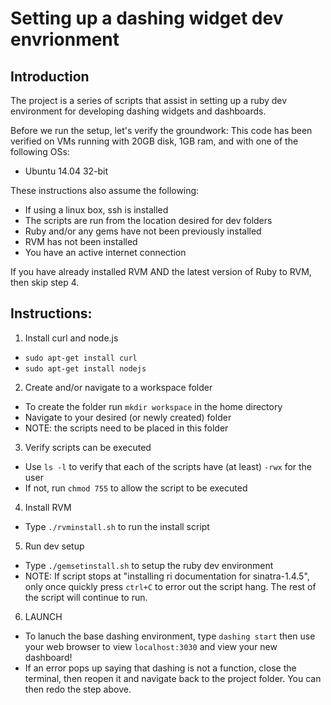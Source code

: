 Setting up a dashing widget dev envrionment
===========================================

Introduction
------------
The project is a series of scripts that assist in setting up a ruby dev environment for developing dashing widgets and dashboards. 

Before we run the setup, let's verify the groundwork:
This code has been verified on VMs running with 20GB disk, 1GB ram, and with one of the following OSs:
- Ubuntu 14.04 32-bit

These instructions also assume the following:
- If using a linux box, ssh is installed
- The scripts are run from the location desired for dev folders
- Ruby and/or any gems have not been previously installed 
- RVM has not been installed
- You have an active internet connection

If you have already installed RVM AND the latest version of Ruby to RVM, then skip step 4.

Instructions:
-------------
1. Install curl and node.js
  - `sudo apt-get install curl`
  - `sudo apt-get install nodejs`

2. Create and/or navigate to a workspace folder
  - To create the folder run `mkdir workspace` in the home directory
  - Navigate to your desired (or newly created) folder
  - NOTE: the scripts need to be placed in this folder

3. Verify scripts can be executed
  - Use `ls -l` to verify that each of the scripts have (at least) `-rwx` for the user
  - If not, run `chmod 755` to allow the script to be executed

4. Install RVM
  - Type `./rvminstall.sh` to run the install script

5. Run dev setup
  - Type `./gemsetinstall.sh` to setup the ruby dev environment
  - NOTE: If script stops at "installing ri documentation for sinatra-1.4.5", only once quickly press `ctrl+C` to error out the script hang. The rest of the script will continue to run.

6. LAUNCH
  - To lanuch the base dashing environment, type `dashing start` then use your web browser to view `localhost:3030` and view your new dashboard!
  - If an error pops up saying that dashing is not a function, close the terminal, then reopen it and navigate back to the project folder. You can then redo the step above.
